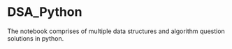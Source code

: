 # DSA_Python
The notebook comprises of multiple data structures and algorithm question solutions in python.
